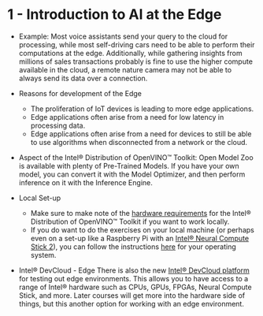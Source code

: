 # 1 - Introduction to AI at the Edge

* Example: Most voice assistants send your query to the cloud for processing, while most self-driving cars need to be able to perform their computations at the edge. Additionally, while gathering insights from millions of sales transactions probably is fine to use the higher compute available in the cloud, a remote nature camera may not be able to always send its data over a connection.

* Reasons for development of the Edge
  * The proliferation of IoT devices is leading to more edge applications.
  * Edge applications often arise from a need for low latency in processing data.
  * Edge applications often arise from a need for devices to still be able to use algorithms when disconnected from a network or the cloud.

* Aspect of the Intel® Distribution of OpenVINO™ Toolkit: Open Model Zoo is available with plenty of Pre-Trained Models. If you have your own model, you can convert it with the Model Optimizer, and then perform inference on it with the Inference Engine.

* Local Set-up
  * Make sure to make note of the [hardware requirements](https://software.intel.com/en-us/openvino-toolkit/hardware) for the Intel® Distribution of OpenVINO™ Toolkit if you want to work locally.
  * If you do want to do the exercises on your local machine (or perhaps even on a set-up like a Raspberry Pi with an [Intel® Neural Compute Stick 2](https://software.intel.com/en-us/articles/intel-neural-compute-stick-2-and-open-source-openvino-toolkit)), you can follow the instructions [here](https://docs.openvinotoolkit.org/latest/index.html) for your operating system.
  
* Intel® DevCloud - Edge
There is also the new [Intel® DevCloud platform](https://software.intel.com/en-us/devcloud/edge) for testing out edge environments. This allows you to have access to a range of Intel® hardware such as CPUs, GPUs, FPGAs, Neural Compute Stick, and more. Later courses will get more into the hardware side of things, but this another option for working with an edge environment.
